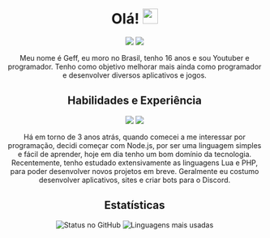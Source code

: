 <h1 align="center">Olá! <img src="https://images-ext-2.discordapp.net/external/zXfi4pbNQnDyPEIwL0SI1SDa1en5JprLMu8g7snfcpk/https/cdn.discordapp.com/emojis/1070539611870347284.png" width="30px"></h1>

<p align="center">
  <a href="https://www.instagram.com/Ghostzinn07/"><img src="https://img.shields.io/badge/-Instagram-E4405F?style=flat-square&logo=instagram&logoColor=white&link=https://www.instagram.com/Ghostzinn07/"></a>
  <a href="https://discord.com/users/920888751843074079"><img src="https://img.shields.io/badge/-Discord-7289DA?style=flat-square&logo=discord&logoColor=white&link=https://discord.com/users/920888751843074079"></a>
</p>


<p align="center"> 
  Meu nome é Geff, eu moro no Brasil, tenho 16 anos e sou Youtuber e programador. Tenho como objetivo melhorar mais ainda como programador e desenvolver diversos aplicativos e jogos.
</p>

<h2 align="center">Habilidades e Experiência</h2>

<p align="center">
  <img src="https://img.shields.io/badge/-Node.js-339933?style=flat-square&logo=Node.js&logoColor=white">
  <img src="https://img.shields.io/badge/-Python-2C2D72?style=flat-square&logo=Python&logoColor=white">
</p>

<p align="center"> 
  Há em torno de 3 anos atrás, quando comecei a me interessar por programação, decidi começar com Node.js, por ser uma linguagem simples e fácil de aprender, hoje em dia tenho um bom domínio da tecnologia. Recentemente, tenho estudado extensivamente as linguagens Lua e PHP, para poder desenvolver novos projetos em breve. Geralmente eu costumo desenvolver aplicativos, sites e criar bots para o Discord.
</p>

<h2 align="center">Estatísticas</h2>

<p align="center">
  <img src="https://github-readme-stats.vercel.app/api?username=Ghostzinn07&show_icons=true&count_private=true&include_all_commits=true&theme=github_dark&hide_border=true" alt="Status no GitHub" />
  <img src="https://github-readme-stats.vercel.app/api/top-langs/?username=Ghostzinn07&layout=compact&show_icons=true&theme=github_dark&hide_border=true" alt="Linguagens mais usadas" />
</p>

